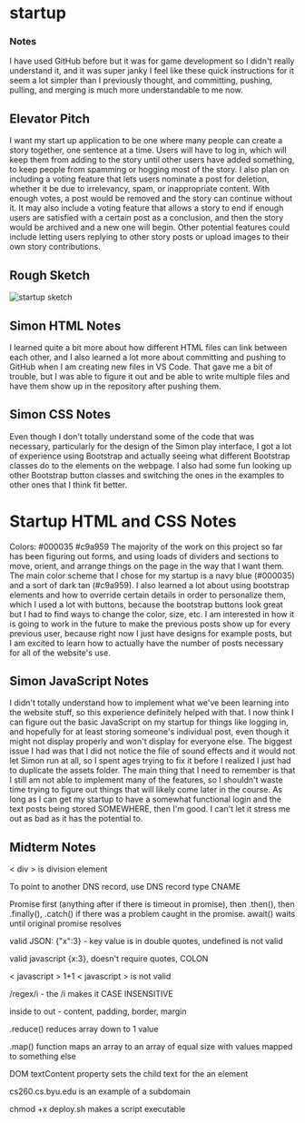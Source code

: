 # startup
### Notes
I have used GitHub before but it was for game development
so I didn't really understand it, and it was super janky
I feel like these quick instructions for it seem a lot
simpler than I previously thought, and committing,
pushing, pulling, and merging is much more understandable
to me now.
## Elevator Pitch
I want my start up application to be one where many people can create a story together, one sentence at a time.
Users will have to log in, which will keep them from adding to the story until other users have added something,
to keep people from spamming or hogging most of the story. I also plan on including a voting feature that lets
users nominate a post for deletion, whether it be due to irrelevancy, spam, or inappropriate content. With enough
votes, a post would be removed and the story can continue without it. It may also include a voting feature that
allows a story to end if enough users are satisfied with a certain post as a conclusion, and then the story would
be archived and a new one will begin. Other potential features could include letting users replying to other
story posts or upload images to their own story contributions.
## Rough Sketch
![startup sketch](https://user-images.githubusercontent.com/100855392/215245603-c5aec671-88ba-4558-ac5d-82760b9ffb33.JPG)
## Simon HTML Notes
I learned quite a bit more about how different HTML files can link between each other, and I also learned a lot more
about committing and pushing to GitHub when I am creating new files in VS Code. That gave me a bit of trouble, but
I was able to figure it out and be able to write multiple files and have them show up in the repository after pushing
them.
## Simon CSS Notes
Even though I don't totally understand some of the code that was necessary, particularly for the design of the Simon
play interface, I got a lot of experience using Bootstrap and actually seeing what different Bootstrap classes do
to the elements on the webpage. I also had some fun looking up other Bootstrap button classes and switching the ones
in the examples to other ones that I think fit better.
# Startup HTML and CSS Notes
Colors: #000035 #c9a959
The majority of the work on this project so far has been figuring out forms, and using loads of dividers and sections 
to move, orient, and arrange things on the page in the way that I want them. The main color scheme that I chose for my startup is a navy blue (#000035) and a sort of dark tan (#c9a959). I also learned a lot about using bootstrap elements and how to override certain details in order to personalize them, which I used a lot with buttons, because the bootstrap buttons look great but I had to find ways to change the color, size, etc. I am interested in how it is going to work in the future to make the previous posts show up for every previous user, because right now I just have designs for example posts, but I am excited to learn how to actually have the number of posts necessary for all of the website's use.
## Simon JavaScript Notes
I didn't totally understand how to implement what we've been learning into the website stuff, so this experience definitely helped with that. I now think I can figure out the basic JavaScript on my startup for things like logging in, and hopefully for at least storing someone's individual post, even though it might not display properly and won't display for everyone else. The biggest issue I had was that I did not notice the file of sound effects and it would not let Simon run at all, so I spent ages trying to fix it before I realized I just had to duplicate the assets folder. The main thing that I need to remember is that I still am not able to implement many of the features, so I shouldn't waste time trying to figure out things that will likely come later in the course. As long as I can get my startup to have a somewhat functional login and the text posts being stored SOMEWHERE, then I'm good. I can't let it stress me out as bad as it has the potential to.
## Midterm Notes
< div > is division element

To point to another DNS record, use DNS record type CNAME

Promise first (anything after if there is timeout in promise), then .then(), then .finally(), .catch() if there was a problem caught in the promise. await() waits until original promise resolves

valid JSON: {"x":3} - key value is in double quotes, undefined is not valid

valid javascript {x:3}, doesn't require quotes, COLON 

< javascript > 1+1 < javascript > is not valid

/regex/i - the /i makes it CASE INSENSITIVE

inside to out - content, padding, border, margin

.reduce() reduces array down to 1 value

.map() function maps an array to an array of equal size with values mapped to something else

DOM textContent property sets the child text for the an element

cs260.cs.byu.edu is an example of a subdomain

chmod +x deploy.sh makes a script executable
